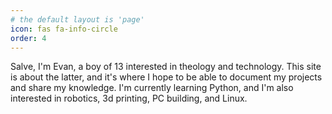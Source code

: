 ```yaml
---
# the default layout is 'page'
icon: fas fa-info-circle
order: 4
---
```


Salve, I'm Evan, a boy of 13 interested in theology and technology. This site is about the latter, and it's where I hope to be able to document my projects and share my knowledge. I'm currently learning Python, and I'm also interested in robotics, 3d printing, PC building, and Linux.